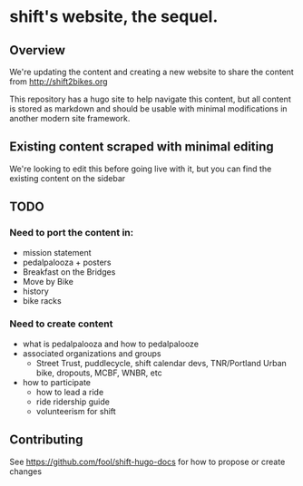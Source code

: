# shift's website, the sequel.

## Overview

We're updating the content and creating a new website to share the content from http://shift2bikes.org

This repository has a hugo site to help navigate this content, but all content is stored as markdown and should be usable with minimal modifications in another modern site framework.

## Existing content scraped with minimal editing

We're looking to edit this before going live with it, but you can find the existing content on the sidebar

## TODO

### Need to port the content in:

- mission statement
- pedalpalooza + posters
- Breakfast on the Bridges
- Move by Bike
- history
- bike racks

### Need to create content 
- what is pedalpalooza and how to pedalpalooze
- associated organizations and groups
  - Street Trust, puddlecycle, shift calendar devs, TNR/Portland Urban bike, dropouts, MCBF, WNBR, etc
- how to participate
  - how to lead a ride
  - ride ridership guide
  - volunteerism for shift

## Contributing

See https://github.com/fool/shift-hugo-docs for how to propose or create changes
